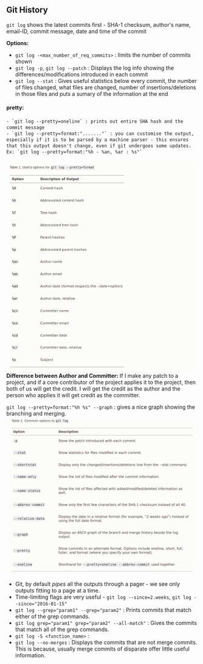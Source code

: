 ## Git History
`git log` shows the latest commits first - SHA-1 checksum, author's name, email-ID, commit message, date and  time of the commit

**Options:**
- `git log -<max_number_of_req_commits>` : limits the number of commits shown
- `git log -p`, `git log --patch` : Displays the log info showing the differences/modifications introduced in each commit
- `git log --stat` : Gives useful statistics below every commit, the number of files changed, what files are changed, number of insertions/deletions in those files and puts a sumary of the information at the end

#### pretty:
    - `git log --pretty=oneline` : prints out entire SHA hash and the commit message
    - `git log --pretty=format:"......."` : you can customise the output, especially if it is to be parsed by a machine parser - this ensures that this output doesn't change, even if git undergoes some updates. Ex: `git log --pretty=format:"%h - %an, %ar : %s"`
![pretty format options](./pretty-options.png)
**Difference between Author and Committer:**
If I make any patch to a project, and if a core contributor of the project applies it to the project, then both of us will get the credit. I will get the credit as the author and the person who applies it will get credit as the committer.

`git log --pretty=format:"%h %s" --graph` : gives a nice graph showing the branching and merging.
![git_log-options](./log-options.png)

- Git, by default *pipes* all the outputs through a pager - we see only outputs fitting to a page at a time.
- Time-limiting flags are very useful - `git log --since=2.weeks`, `git log --since="2016-01-15"`
- `git log --grep="param1" --grep="param2"` : Prints commits that match either of the grep commands.
- `git log grep="param1" grep="param2" --all-match"` : Gives the commits that match all of the grep commands.
- `git log -S <function_name>` : 
- `git log --no-merges` : Displays the commits that are not merge commits. This is because, usually merge commits of disparate offer little useful information. 




